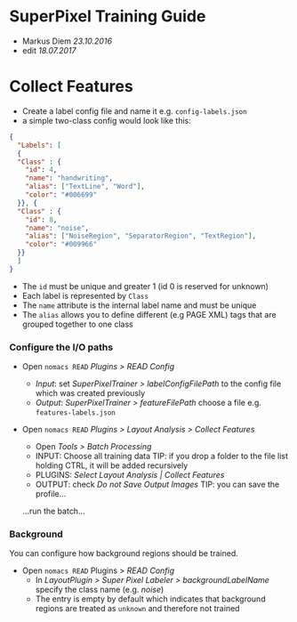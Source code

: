 # SuperPixel Training Guide
- Markus Diem _23.10.2016_
- edit _18.07.2017_

# Collect Features
- Create a label config file and name it e.g. ``config-labels.json``
- a simple two-class config would look like this:

```json
{
  "Labels": [
  {
  "Class" : {
    "id": 4,
    "name": "handwriting",
    "alias": ["TextLine", "Word"],
    "color": "#006699"
  }}, {
  "Class" : {
    "id": 8,
    "name": "noise",
    "alias": ["NoiseRegion", "SeparatorRegion", "TextRegion"],
    "color": "#009966"
  }}
  ]
}
```

- The ``id`` must be unique and greater 1 (id 0 is reserved for unknown)
- Each label is represented by ``Class``
- The ``name`` attribute is the internal label name and must be unique
- The ``alias`` allows you to define different (e.g PAGE XML) tags
that are grouped together to one class

### Configure the I/O paths
- Open ``nomacs READ`` _Plugins > READ Config_
  - _Input_: set _SuperPixelTrainer > labelConfigFilePath_ to the config file which was created previously
  - _Output_: _SuperPixelTrainer > featureFilePath_ choose a file e.g. ``features-labels.json``
- Open ``nomacs READ`` _Plugins > Layout Analysis > Collect Features_
  - Open _Tools > Batch Processing_
  - INPUT: Choose all training data
  TIP: if you drop a folder to the file list holding CTRL, it will be added recursively
  - PLUGINS: _Select Layout Analysis | Collect Features_
  - OUTPUT: check _Do not Save Output Images_
  TIP: you can save the profile...

  ...run the batch...

### Background
You can configure how background regions should be trained.
- Open `nomacs READ` Plugins > _READ Config_
  - In _LayoutPlugin > Super Pixel Labeler > backgroundLabelName_ specify the class name (e.g. _noise_)
  - The entry is empty by default which indicates that background regions are treated as `unknown` and therefore not trained
